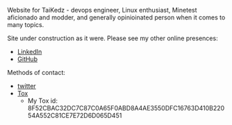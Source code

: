 <!-- 
.. title: Welcome!
.. slug: index
.. date: 2017-04-08 20:11:28 UTC+01:00
.. tags: 
.. category: 
.. link: 
.. description: 
.. type: text
-->

Website for TaiKedz - devops engineer, Linux enthusiast, Minetest aficionado and modder, and generally opinioinated person when it comes to many topics.

Site under construction as it were. Please see my other online presences:

* [LinkedIn](https://linkedin.com/in/taikedz)
* [GitHub](https://github.com/taikedz)

Methods of contact:

* [twitter](https://twitter.com)
* [Tox](https://tox.chat/download.html)
	* My Tox id: 8F52CBAC32DC7C87C0A65F0ABD8A4AE3550DFC16763D410B22054A552C81CE7E72D6D065D451
